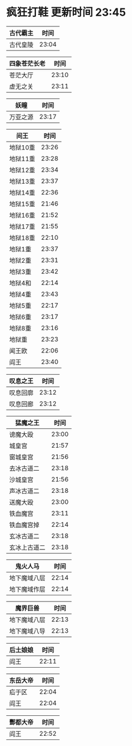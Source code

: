 # 疯狂打鞋 更新时间 23:45

| 古代霸主   | 时间    |
|--------|-------|
| 古代皇陵 | 23:04 |

| 四象苍茫长老   | 时间    |
|--------|-------|
| 苍茫大厅 | 23:10 |
| 虚无之关 | 23:11 |

| 妖瞳   | 时间    |
|--------|-------|
| 万亚之源 | 23:17 |

| 间王   | 时间    |
|--------|-------|
| 地狱10重 | 23:26 |
| 地狱11重 | 23:28 |
| 地狱12重 | 23:34 |
| 地狱13重 | 23:37 |
| 地狱14重 | 22:36 |
| 地狱15重 | 21:46 |
| 地狱16重 | 21:52 |
| 地狱17重 | 21:55 |
| 地狱18重 | 22:10 |
| 地狱1重 | 23:37 |
| 地狱2重 | 23:31 |
| 地狱3重 | 23:42 |
| 地狱4和 | 22:14 |
| 地狱4重 | 23:43 |
| 地狱5重 | 22:17 |
| 地狱6重 | 23:17 |
| 地狱8重 | 23:16 |
| 地狱重 | 23:23 |
| 闻王欧 | 22:06 |
| 阎王 | 23:40 |

| 叹息之王   | 时间    |
|--------|-------|
| 叹息回廓 | 23:12 |
| 叹息回廊 | 23:12 |

| 猛魔之王   | 时间    |
|--------|-------|
| 谤魔大殴 | 23:00 |
| 城皇宫 | 21:57 |
| 窗城皇宫 | 21:56 |
| 去冰古道二 | 23:18 |
| 沙城皇宫 | 21:56 |
| 声冰古道二 | 23:18 |
| 送魔大殴 | 23:00 |
| 铁血魔宫 | 23:11 |
| 铁血魔宫掉 | 22:14 |
| 玄冰古道二 | 23:18 |
| 玄冰上古道二 | 23:18 |

| 鬼火人马   | 时间    |
|--------|-------|
| 地下魔域八层 | 22:14 |
| 地下魔域作层 | 22:14 |

| 魔界巨兽   | 时间    |
|--------|-------|
| 地下魔域八层 | 22:13 |
| 地下魔域八导 | 22:13 |

| 后土娘娘   | 时间    |
|--------|-------|
| 阎王 | 22:11 |

| 东岳大帝   | 时间    |
|--------|-------|
| 疝于区 | 22:04 |
| 阎王 | 22:04 |

| 酆都大帝   | 时间    |
|--------|-------|
| 阎王 | 22:52 |